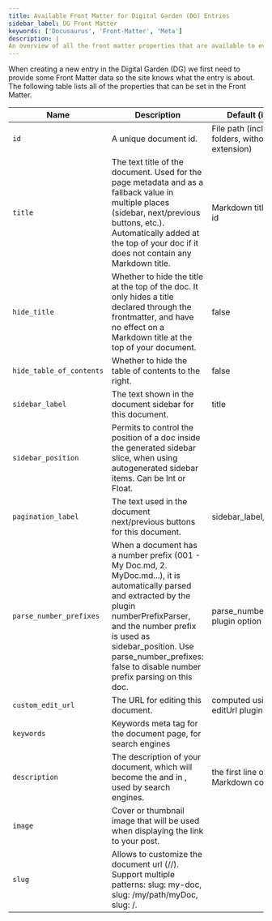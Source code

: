 ```yaml
---
title: Available Front Matter for Digital Garden (DG) Entries
sidebar_label: DG Front Matter
keywords: ['Docusaurus', 'Front-Matter', 'Meta']
description: |
An overview of all the front matter properties that are available to every entry in my Digital Garden (DG).
---
```


When creating a new entry in the Digital Garden (DG) we first need to provide some Front Matter data so the site knows what the entry is about. The following table lists all of the properties that can be set in the Front Matter.

| Name                     | Description                                                                                                                                                                                                                                                                         | Default (if any)                                     |
| ------------------------ | ----------------------------------------------------------------------------------------------------------------------------------------------------------------------------------------------------------------------------------------------------------------------------------- | ---------------------------------------------------- |
| `id`                     | A unique document id.                                                                                                                                                                                                                                                               | File path (including folders, without the extension) |
| `title`                  | The text title of the document. Used for the page metadata and as a fallback value in multiple places (sidebar, next/previous buttons, etc.). Automatically added at the top of your doc if it does not contain any Markdown title.                                                 | Markdown title or doc id                             |
| `hide_title`             | Whether to hide the title at the top of the doc. It only hides a title declared through the frontmatter, and have no effect on a Markdown title at the top of your document.                                                                                                        | false                                                |
| `hide_table_of_contents` | Whether to hide the table of contents to the right.                                                                                                                                                                                                                                 | false                                                |
| `sidebar_label`          | The text shown in the document sidebar for this document.                                                                                                                                                                                                                           | title                                                |
| `sidebar_position`       | Permits to control the position of a doc inside the generated sidebar slice, when using autogenerated sidebar items. Can be Int or Float.                                                                                                                                           |                                                      |
| `pagination_label`       | The text used in the document next/previous buttons for this document.                                                                                                                                                                                                              | sidebar_label, or title                              |
| `parse_number_prefixes`  | When a document has a number prefix (001 - My Doc.md, 2. MyDoc.md...), it is automatically parsed and extracted by the plugin numberPrefixParser, and the number prefix is used as sidebar_position. Use parse_number_prefixes: false to disable number prefix parsing on this doc. | parse_number_prefixes plugin option                  |
| `custom_edit_url`        | The URL for editing this document.                                                                                                                                                                                                                                                  | computed using the editUrl plugin options            |
| `keywords`               | Keywords meta tag for the document page, for search engines                                                                                                                                                                                                                         |                                                      |
| `description`            | The description of your document, which will become the <meta name="description" content="..."/> and <meta property="og:description" content="..."/> in <head>, used by search engines.                                                                                             | the first line of Markdown content                   |
| `image`                  | Cover or thumbnail image that will be used when displaying the link to your post.                                                                                                                                                                                                   |                                                      |
| `slug`                   | Allows to customize the document url (/<routeBasePath>/<slug>). Support multiple patterns: slug: my-doc, slug: /my/path/myDoc, slug: /.                                                                                                                                             |                                                      |
